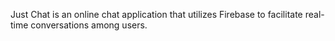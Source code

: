 Just Chat is an online chat application that utilizes Firebase to facilitate real-time conversations among users.
